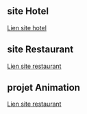 ## site Hotel
[Lien site hotel](https://maquette-hotel-mael.netlify.app/)

## site Restaurant
[Lien site restaurant](https://maquette-restaurant-mael.netlify.app/)

## projet Animation
[Lien site restaurant](https://projet-animation-mael.netlify.app/)
